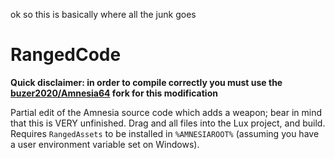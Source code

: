 ok so this is basically where all the junk goes

# RangedCode
**Quick disclaimer: in order to compile correctly you must use the [buzer2020/Amnesia64](https://github.com/buzer2020/Amnesia64) fork for this modification**

Partial edit of the Amnesia source code which adds a weapon; bear in mind that this is VERY unfinished. Drag and all files into the Lux project, and build. Requires `RangedAssets` to be installed in `%AMNESIAROOT%` (assuming you have a user environment variable set on Windows).

